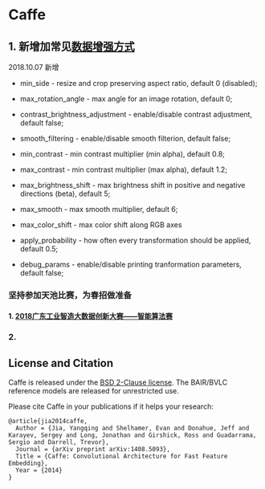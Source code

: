# Caffe
 
## 1. 新增加常见[数据增强方式](https://github.com/twtygqyy/caffe-augmentation)

2018.10.07 新增

- min_side - resize and crop preserving aspect ratio, default 0 (disabled);

- max_rotation_angle - max angle for an image rotation, default 0;

- contrast_brightness_adjustment - enable/disable contrast adjustment, default false;

- smooth_filtering - enable/disable smooth filterion, default false;

- min_contrast - min contrast multiplier (min alpha), default 0.8;

- max_contrast - min contrast multiplier (max alpha), default 1.2;

- max_brightness_shift - max brightness shift in positive and negative directions (beta), default 5;

- max_smooth - max smooth multiplier, default 6;

- max_color_shift - max color shift along RGB axes

- apply_probability - how often every transformation should be applied, default 0.5;

- debug_params - enable/disable printing tranformation parameters, default false;










### 坚持参加天池比赛，为春招做准备

#### 1. [2018广东工业智造大数据创新大赛——智能算法赛](https://tianchi.aliyun.com/competition/introduction.htm?spm=5176.100150.711.5.322c2784ctjRFB&raceId=231682) 

### 2. 


















## License and Citation

Caffe is released under the [BSD 2-Clause license](https://github.com/BVLC/caffe/blob/master/LICENSE).
The BAIR/BVLC reference models are released for unrestricted use.

Please cite Caffe in your publications if it helps your research:

    @article{jia2014caffe,
      Author = {Jia, Yangqing and Shelhamer, Evan and Donahue, Jeff and Karayev, Sergey and Long, Jonathan and Girshick, Ross and Guadarrama, Sergio and Darrell, Trevor},
      Journal = {arXiv preprint arXiv:1408.5093},
      Title = {Caffe: Convolutional Architecture for Fast Feature Embedding},
      Year = {2014}
    }
